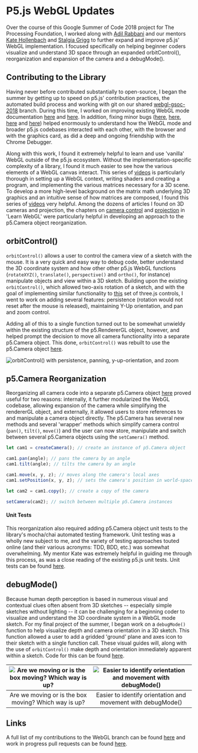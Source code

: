 # P5.js WebGL Updates

Over the course of this Google Summer of Code 2018 project for The Processing Foundation, I worked along with [Adil Rabbani](https://github.com/AdilRabbani) and our mentors [Kate Hollenbach](https://github.com/kjhollen) and [Stalgia Grigg](https://github.com/mlarghydracept) to further expand and improve p5.js' WebGL implementation. I focused specifically on helping beginner coders visualize and understand 3D space through an expanded orbitControl(), reorganization and expansion of the camera and a debugMode().

## Contributing to the Library

Having never before contributed substantially to open-source, I began the summer by getting up to speed on p5.js' contribution practices, the automated build process and working with git on our shared [webgl-gsoc-2018](https://github.com/processing/p5.js/tree/webgl-gsoc-2018) branch. During this time, I worked on improving existing WebGL mode documentation [here](https://github.com/processing/p5.js/pull/2940) and [here](https://github.com/processing/p5.js/pull/2939). In addition, fixing minor bugs ([here](https://github.com/processing/p5.js/pull/2944), [here](https://github.com/processing/p5.js/pull/2945), [here](https://github.com/processing/p5.js/pull/2975) and [here](https://github.com/processing/p5.js/pull/2976)) helped enormously to understand how the WebGL mode and broader p5.js codebases interacted with each other, with the browser and with the graphics card, as did a deep and ongoing friendship with the Chrome Debugger.

Along with this work, I found it extremely helpful to learn and use 'vanilla' WebGL outside of the p5.js ecosystem. Without the implementation-specific complexity of a library, I found it much easier to see how the various elements of a WebGL canvas interact. This series of [videos](https://www.youtube.com/watch?v=kB0ZVUrI4Aw) is particularly thorough in setting up a WebGL context, writing shaders and creating a program, and implementing the various matrices necessary for a 3D scene. To develop a more high-level background on the matrix math underlying 3D graphics and an intuitive sense of how matrices are composed, I found this series of [videos](https://www.youtube.com/watch?v=kjBOesZCoqc&list=PLZHQObOWTQDPD3MizzM2xVFitgF8hE_ab) very helpful. Among the dozens of articles I found on 3D cameras and projection, the chapters on [camera control](http://learnwebgl.brown37.net/#section-7-cameras) and [projection](http://learnwebgl.brown37.net/#section-8-projections-and-viewports) in 'Learn WebGL' were particularly helpful in developing an approach to the p5.Camera object reorganization.

## orbitControl()

`orbitControl()` allows a user to control the camera view of a sketch with the mouse. It is a very quick and easy way to debug code, better understand the 3D coordinate system and how other other p5.js WebGL functions (`rotateXYZ()`, `translate()`, `perspective()` and `ortho()`, for instance) manipulate objects and view within a 3D sketch. Building upon the existing `orbitControl()`, which allowed two-axis rotation of a sketch, and with the goal of implementing similar functionality to [this](https://threejs.org/examples/?q=control#misc_controls_orbit) set of three.js controls, I went to work on adding several features: persistence (rotation would not reset after the mouse is released), maintaining Y-Up orientation, and pan and zoom control.

Adding all of this to a single function turned out to be somewhat unwieldy within the existing structure of the p5.RendererGL object, however, and helped prompt the decision to move all camera functionality into a separate p5.Camera object. This done, `orbitControl()` was rebuilt to use the p5.Camera object [here](https://github.com/processing/p5.js/pull/3088).

![orbitControl() with persistence, panning, y-up-orientation, and zoom](http://www.aidanjnelson.com/files/gsoc-wpr-images/orbit-after.gif)

## p5.Camera Reorganization

Reorganizing all camera code into a separate p5.Camera object [here](https://github.com/processing/p5.js/pull/3080) proved useful for two reasons: internally, it further modularized the WebGL codebase, allowing expansion of the camera while simplifying the rendererGL object, and externally, it allowed users to store references to and manipulate a camera object directly. The p5.Camera has several new methods and several 'wrapper' methods which simplify camera control (`pan()`, `tilt()`, `move()`) and the user can now store, manipulate and switch between several p5.Camera objects using the `setCamera()` method.

```javascript
let cam1 = createCamera(); // create an instance of p5.Camera object

cam1.pan(angle); // pans the camera by an angle
cam1.tilt(angle); // tilts the camera by an angle

cam1.move(x, y, z); // moves along the camera's local axes
cam1.setPosition(x, y, z); // sets the camera's position in world-space

let cam2 = cam1.copy(); // create a copy of the camera

setCamera(cam2); // switch between multiple p5.Camera instances
```

#### Unit Tests

This reorganization also required adding p5.Camera object unit tests to the library's mocha/chai automated testing framework. Unit testing was a wholly new subject to me, and the variety of testing approaches touted online (and their various acronyms: TDD, BDD, etc.) was somewhat overwhelming. My mentor Kate was extremely helpful in guiding me through this process, as was a close reading of the existing p5.js unit tests. Unit tests can be found [here](https://github.com/processing/p5.js/pull/3083).

## debugMode()

Because human depth perception is based in numerous visual and contextual clues often absent from 3D sketches -- especially simple sketches without lighting -- it can be challenging for a beginning coder to visualize and understand the 3D coordinate system in a WebGL mode sketch. For my final project of the summer, I began work on a `debugMode()` function to help visualize depth and camera orientation in a 3D sketch. This function allowed a user to add a gridded 'ground' plane and axes icon to their sketch with a single function call. These visual guides will, along with the use of `orbitControl()` make depth and orientation immediately apparent within a sketch. Code for this can be found [here](https://github.com/processing/p5.js/pull/3103).

| ![Are we moving or is the box moving?  Which way is up?](http://www.aidanjnelson.com/files/gsoc-wpr-images/noDebugMode.gif) | ![Easier to identify orientation and movement with debugMode()](http://www.aidanjnelson.com/files/gsoc-wpr-images/debugMode.gif) |
| :-------------------------------------------------------------------------------------------------------------------------: | :------------------------------------------------------------------------------------------------------------------------------: |
|                                    Are we moving or is the box moving? Which way is up?                                     |                                   Easier to identify orientation and movement with debugMode()                                   |

## Links

A full list of my contributions to the WebGL branch can be found [here](https://github.com/processing/p5.js/commits/webgl-gsoc-2018?author=aidannelson) and work in progress pull requests can be found [here](https://github.com/processing/p5.js/pulls/AidanNelson).
